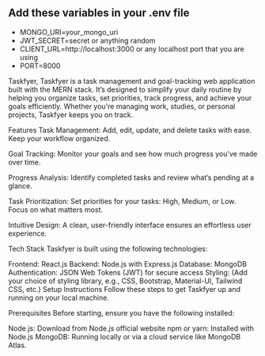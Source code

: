 ## Add these variables in your .env file 

* MONGO_URI=your_mongo_uri
* JWT_SECRET=secret or anything random
* CLIENT_URL=http://localhost:3000 or any localhost port that you are using
* PORT=8000

Taskfyer,
Taskfyer is a task management and goal-tracking web application built with the MERN stack. It’s designed to simplify your daily routine by helping you organize tasks, set priorities, track progress, and achieve your goals efficiently. Whether you're managing work, studies, or personal projects, Taskfyer keeps you on track.

Features
Task Management:
Add, edit, update, and delete tasks with ease.
Keep your workflow organized.

Goal Tracking:
Monitor your goals and see how much progress you've made over time.

Progress Analysis:
Identify completed tasks and review what’s pending at a glance.

Task Prioritization:
Set priorities for your tasks: High, Medium, or Low. Focus on what matters most.

Intuitive Design:
A clean, user-friendly interface ensures an effortless user experience.

Tech Stack
Taskfyer is built using the following technologies:

Frontend: React.js
Backend: Node.js with Express.js
Database: MongoDB
Authentication: JSON Web Tokens (JWT) for secure access
Styling: (Add your choice of styling library, e.g., CSS, Bootstrap, Material-UI, Tailwind CSS, etc.)
Setup Instructions
Follow these steps to get Taskfyer up and running on your local machine.

Prerequisites
Before starting, ensure you have the following installed:

Node.js: Download from Node.js official website
npm or yarn: Installed with Node.js
MongoDB: Running locally or via a cloud service like MongoDB Atlas.
